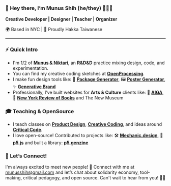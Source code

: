 ### 👋 Hey there, I’m Munus Shih (he/they) 👨‍💻✨  
**Creative Developer | Designer | Teacher | Organizer**

🌍 Based in NYC | 🌈 Proudly Hakka Taiwanese

---

### ⚡ Quick Intro
- I'm 1/2 of [**Munus & Niktari**](https://munusandniktari.com/), an **R&D&D** practice mixing design, code, and experimentation.
- You can find my creative coding sketches at [**OpenProcessing**](https://openprocessing.org/user/261940).
- I make fun design tools like: 🎨 [**Package Generator**](https://munusshih.github.io/layers-package/), 🖼 [**Poster Generator**](https://munusshih.github.io/angles-design/cosmos/cosmos.html), ✨ [**Generative Brand**](https://www.instagram.com/p/C2uyWkFuz-1/?img_index=1)
- Professionally, I’ve built websites for **Arts & Culture** clients like: 🎨 [**AIGA**](https://imageofthestudio.athleticsnyc.io/), 📖 [**New York Review of Books**](https://shop.nybooks.com/) and The New Museum

### 🎓 Teaching & OpenSource
- I teach classes on [**Product Design**](https://adpd.dutyfree.school/), [**Creative Coding**](https://ci2-munus.dutyfree.school/), and ideas around [**Critical Code**](https://www.typeelectives.com/courses/techniculture-sp-24).
- I love open-source! Contributed to projects like: 🛠 [**Mechanic.design**](https://github.com/designsystemsinternational/mechanic), 🌸 [**p5.js**](https://github.com/processing/p5.js) and built a library: [**p5.genzine**](https://github.com/munusshih/p5.genzine)

### 💌 Let’s Connect!
I'm always excited to meet new people! 🌟 Connect with me at [munusshih@gmail.com](mailto:munusshih@gmail.com) and let’s chat about solidarity economy, tool-making, critical pedagogy, and open source. Can't wait to hear from you! 💬💖
